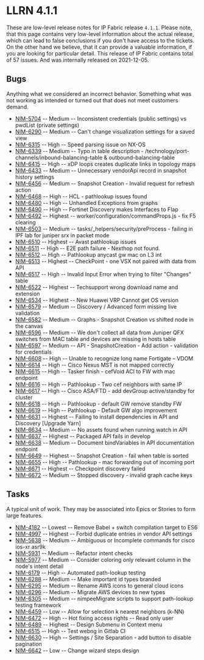 # LLRN 4.1.1

These are low-level release notes for IP Fabric release `4.1.1`. Please note, that this page contains very low-level information about the actual release, which can lead to false conclusions if you don't have access to the tickets. On the other hand we believe, that it can provide a valuable information, if you are looking for particular detail. This release of IP Fabric contains total of 57 issues. And was internally released on 2021-12-05.

## Bugs

Anything what we considered an incorrect behavior. Something what was not working as intended or turned out that does not meet customers demand.

- [NIM-5704](https://ipfabric.atlassian.net/browse/NIM-5704) -- Medium -- Inconsistent credentials (public settings) vs pwdList (private settings)
- [NIM-6290](https://ipfabric.atlassian.net/browse/NIM-6290) -- Medium -- Can't change visualization settings for a saved view
- [NIM-6315](https://ipfabric.atlassian.net/browse/NIM-6315) -- High -- Speed parsing issue on NX-OS
- [NIM-6339](https://ipfabric.atlassian.net/browse/NIM-6339) -- Medium -- Typo in table description - /technology/port-channels/inbound-balancing-table & outbound-balancing-table
- [NIM-6415](https://ipfabric.atlassian.net/browse/NIM-6415) -- High -- xDP loops creates duplicate links in topology maps
- [NIM-6433](https://ipfabric.atlassian.net/browse/NIM-6433) -- Medium -- Unnecessary vendorApi record in snapshot history settings
- [NIM-6456](https://ipfabric.atlassian.net/browse/NIM-6456) -- Medium -- Snapshot Creation - Invalid request for refresh action
- [NIM-6468](https://ipfabric.atlassian.net/browse/NIM-6468) -- High -- HCL - pathlookup issues found
- [NIM-6480](https://ipfabric.atlassian.net/browse/NIM-6480) -- High -- Unhandled Exceptions from graphs
- [NIM-6490](https://ipfabric.atlassian.net/browse/NIM-6490) -- High -- Fortinet Discovery makes Interfaces to Flap
- [NIM-6492](https://ipfabric.atlassian.net/browse/NIM-6492) -- Highest -- worker/configuration/commandProps.js - fix F5 clearing
- [NIM-6503](https://ipfabric.atlassian.net/browse/NIM-6503) -- Medium -- tasks/_helpers/security/preProcess - failing in IPF lab for juniper srx in packet mode
- [NIM-6510](https://ipfabric.atlassian.net/browse/NIM-6510) -- Highest -- Avast pathlookup issues
- [NIM-6511](https://ipfabric.atlassian.net/browse/NIM-6511) -- High -- E2E path failure - Nexthop not found.
- [NIM-6512](https://ipfabric.atlassian.net/browse/NIM-6512) -- High -- Pathlookup anycast gw mac on L3 int
- [NIM-6513](https://ipfabric.atlassian.net/browse/NIM-6513) -- Highest -- CheckPoint - one VSX not paired with data from API
- [NIM-6517](https://ipfabric.atlassian.net/browse/NIM-6517) -- High -- Invalid Input Error when trying to filter "Changes" table
- [NIM-6522](https://ipfabric.atlassian.net/browse/NIM-6522) -- Highest -- Techsupport wrong download name and extension
- [NIM-6534](https://ipfabric.atlassian.net/browse/NIM-6534) -- Highest -- New Huawei VRP Cannot get OS version
- [NIM-6579](https://ipfabric.atlassian.net/browse/NIM-6579) -- Medium -- Discovery / Advanced form missing live validation
- [NIM-6582](https://ipfabric.atlassian.net/browse/NIM-6582) -- Medium -- Graphs - Snapshot Creation vs shifted node in the canvas
- [NIM-6596](https://ipfabric.atlassian.net/browse/NIM-6596) -- Medium -- We don't collect all data from Juniper QFX switches from MAC table and devices are missing in hosts table
- [NIM-6597](https://ipfabric.atlassian.net/browse/NIM-6597) -- Medium -- API - SnapshotCreation - Add action - validation for credentials
- [NIM-6608](https://ipfabric.atlassian.net/browse/NIM-6608) -- High -- Unable to recognize long name Fortigate – VDOM
- [NIM-6614](https://ipfabric.atlassian.net/browse/NIM-6614) -- High -- Cisco Nexus MST is not mapped correctly
- [NIM-6615](https://ipfabric.atlassian.net/browse/NIM-6615) -- High -- Tasker finish - cefVoid ACI to FW with mac endpoint
- [NIM-6616](https://ipfabric.atlassian.net/browse/NIM-6616) -- High -- Pathlookup - Two cef neighbors with same IP
- [NIM-6617](https://ipfabric.atlassian.net/browse/NIM-6617) -- High -- Cisco ASA/FTD - add devGroup active/standby for cluster
- [NIM-6618](https://ipfabric.atlassian.net/browse/NIM-6618) -- High -- Pathlookup - default GW remove standby FW
- [NIM-6619](https://ipfabric.atlassian.net/browse/NIM-6619) -- High -- Pathlookup - Default GW algo improvement
- [NIM-6631](https://ipfabric.atlassian.net/browse/NIM-6631) -- Highest -- Failing to install dependencies in API and Discovery [Upgrade Yarn]
- [NIM-6634](https://ipfabric.atlassian.net/browse/NIM-6634) -- Medium -- No assets found when running watch in API
- [NIM-6637](https://ipfabric.atlassian.net/browse/NIM-6637) -- Highest -- Packaged API fails in develop
- [NIM-6638](https://ipfabric.atlassian.net/browse/NIM-6638) -- Medium -- Document bindVariables in API documentation endpoint
- [NIM-6649](https://ipfabric.atlassian.net/browse/NIM-6649) -- Highest -- Snapshot Creation - fail when table is sorted
- [NIM-6655](https://ipfabric.atlassian.net/browse/NIM-6655) -- High -- Pathlookup - mac forwarding out of incoming port
- [NIM-6671](https://ipfabric.atlassian.net/browse/NIM-6671) -- Highest -- Checkpoint discovery failed
- [NIM-6672](https://ipfabric.atlassian.net/browse/NIM-6672) -- Medium -- Stopped discovery - invalid graph cache keys

## Tasks

A typical unit of work. They may be associated into Epics or Stories to form large features.

- [NIM-4182](https://ipfabric.atlassian.net/browse/NIM-4182) -- Lowest -- Remove Babel + switch compilation target to ES6
- [NIM-4997](https://ipfabric.atlassian.net/browse/NIM-4997) -- Highest -- Forbid duplicate entries in vendor API settings
- [NIM-5638](https://ipfabric.atlassian.net/browse/NIM-5638) -- Medium -- Ambiguous or Incomplete commands for cisco ios-xr asr9k
- [NIM-5931](https://ipfabric.atlassian.net/browse/NIM-5931) -- Medium -- Refactor intent checks
- [NIM-5977](https://ipfabric.atlassian.net/browse/NIM-5977) -- Medium -- Consider coloring only relevant column in the node's intent detail
- [NIM-6179](https://ipfabric.atlassian.net/browse/NIM-6179) -- High -- Automated path-lookup testing
- [NIM-6288](https://ipfabric.atlassian.net/browse/NIM-6288) -- Medium -- Make important id types branded
- [NIM-6295](https://ipfabric.atlassian.net/browse/NIM-6295) -- Medium -- Rename AWS icons to general cloud icons
- [NIM-6296](https://ipfabric.atlassian.net/browse/NIM-6296) -- Medium -- Migrate AWS devices to new types
- [NIM-6305](https://ipfabric.atlassian.net/browse/NIM-6305) -- Medium -- nimpeeMigrate scripts to support path-lookup testing framework
- [NIM-6459](https://ipfabric.atlassian.net/browse/NIM-6459) -- Low -- Allow for selection k nearest neighbors (k-NN)
- [NIM-6472](https://ipfabric.atlassian.net/browse/NIM-6472) -- High -- Hot fixing access rights -- Read only user
- [NIM-6489](https://ipfabric.atlassian.net/browse/NIM-6489) -- Highest -- Design Submenu in Context menu
- [NIM-6515](https://ipfabric.atlassian.net/browse/NIM-6515) -- High -- Test webng in Gitlab CI
- [NIM-6630](https://ipfabric.atlassian.net/browse/NIM-6630) -- High -- Settings / Site Separation - add button to disable pagination
- [NIM-6642](https://ipfabric.atlassian.net/browse/NIM-6642) -- Low -- Change wizard steps design
